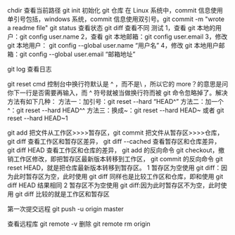 chdir 查看当前路径
git init 初始化 git 仓库
在 Linux 系统中，commit 信息使用单引号包括，windows 系统，commit 信息使用双引号。git commit -m "wrote a readme file"
git status 查看状态
git diff 查看不同
测试
1，查看 git 本地的用户：git config user.name
2，查看 git 本地邮箱：git config user.email
3，修改 git 本地用户： git config --global user.name “用户名”
4，修改 git 本地用户邮箱：git config --global user.email “邮箱地址”

git log 查看日志

git reset
cmd 控制台中换行符默认是 ^ ，而不是\ ，所以它的 more？的意思是问你下一行是否需要再输入，而 ^ 符号就被当做换行符而被 git 命令忽略掉了。解决方法有如下几种：
方法一：加引号：git reset --hard “HEAD^”
方法二：加一个^：git reset --hard HEAD^^
方法三：换成~：git reset --hard HEAD~ 或者 git reset --hard HEAD~1

git add 把文件从工作区>>>>暂存区，git commit 把文件从暂存区>>>>仓库，
git diff 查看工作区和暂存区差异，
git diff --cached 查看暂存区和仓库差异，
git diff HEAD 查看工作区和仓库的差异，
git add 的反向命令 git checkout，撤销工作区修改，即把暂存区最新版本转移到工作区，
git commit 的反向命令 git reset HEAD，就是把仓库最新版本转移到暂存区。
1 暂存区为空使用 git diff：因为此时暂存区为空，此时使用 git diff 同样也是比较工作区和仓库，即和使用 git diff HEAD 结果相同
2 暂存区不为空使用 git diff:因为此时暂存区不为空，此时使用 git diff 比较的就是工作区和暂存区

第一次提交远程 git push -u origin master

查看远程库 git remote -v
删除 git remote rm origin

